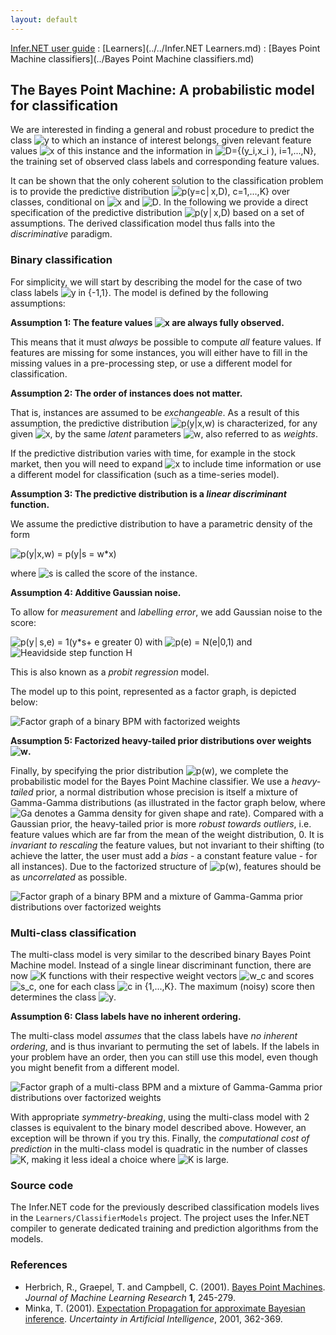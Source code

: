 ```yaml
---
layout: default 
--- 
```

[Infer.NET user guide](../../index.md) : [Learners](../../Infer.NET Learners.md) : [Bayes Point Machine classifiers](../Bayes Point Machine classifiers.md)

## The Bayes Point Machine: A probabilistic model for classification

We are interested in finding a general and robust procedure to predict the class ![y](../BPM/Label.png) to which an instance of interest belongs, given relevant feature values ![x](../BPM/Features.png) of this instance and the information in ![D={(y_i,x_i ), i=1,...,N}](../BPM/DatasetDefinition.png), the training set of observed class labels and corresponding feature values.

It can be shown that the only coherent solution to the classification problem is to provide the predictive distribution ![p(y=c│x,D),  c=1,...,K}](../BPM/PredictiveDistribution.png) over classes, conditional on ![x](../BPM/Features.png) and ![D](../BPM/Dataset.png). In the following we provide a direct specification of the predictive distribution ![p(y│x,D)](../BPM/PredictiveDensity.png) based on a set of assumptions. The derived classification model thus falls into the _discriminative_ paradigm.

### Binary classification

For simplicity, we will start by describing the model for the case of two class labels ![y in {-1,1}](../BPM/BinaryLabels.png). The model is defined by the following assumptions:

**Assumption 1: The feature values ![x](../BPM/Features.png) are always fully observed.**

This means that it must _always_ be possible to compute _all_ feature values. If features are missing for some instances, you will either have to fill in the missing values in a pre-processing step, or use a different model for classification.

**Assumption 2: The order of instances does not matter.**

That is, instances are assumed to be _exchangeable_. As a result of this assumption, the predictive distribution ![p(y\|x,w)](../BPM/ParametricDensity.png) is characterized, for any given ![x](../BPM/Features.png), by the same _latent_ parameters ![w](../BPM/Weights.png), also referred to as _weights_.

If the predictive distribution varies with time, for example in the stock market, then you will need to expand ![x](../BPM/Features.png) to include time information or use a different model for classification (such as a time-series model).

**Assumption 3: The predictive distribution is a _linear discriminant_ function.**

We assume the predictive distribution to have a parametric density of the form

![p(y\|x,w) = p(y\|s = w*x)](../BPM/LinearDiscriminant.png)

where ![s](../BPM/Score.png) is called the score of the instance.

**Assumption 4: Additive Gaussian noise.**

To allow for _measurement_ and _labelling error_, we add Gaussian noise to the score:

![p(y│s,e) = 1(y*s+ e greater 0)](../BPM/LinearClassifier.png) with ![p(e) = N(e\|0,1)](../BPM/GaussianNoise.png) and ![Heavidside step function H](../BPM/HeavisideDefinition.png)

This is also known as a _probit regression_ model.

The model up to this point, represented as a factor graph, is depicted below:

![Factor graph of a binary BPM with factorized weights](../BPM/SimpleBinaryBPM.png)

**Assumption 5: Factorized heavy-tailed prior distributions over weights ![w](../BPM/Weights.png).**

Finally, by specifying the prior distribution ![p(w)](../BPM/PriorDensity.png), we complete the probabilistic model for the Bayes Point Machine classifier. We use a _heavy-tailed_ prior, a normal distribution whose precision is itself a mixture of Gamma-Gamma distributions  (as illustrated in the factor graph below, where ![Ga](../BPM/GammaFactor.png) denotes a Gamma density for given shape and rate). Compared with a Gaussian prior, the heavy-tailed prior is more _robust towards outliers_, i.e. feature values which are far from the mean of the weight distribution, 0. It is _invariant to rescaling_ the feature values, but not invariant to their shifting (to achieve the latter, the user must add a _bias_ \- a constant feature value - for all instances). Due to the factorized structure of ![p(w)](../BPM/PriorDensity.png), features should be as _uncorrelated_ as possible.

![Factor graph of a binary BPM and a mixture of Gamma-Gamma prior distributions over factorized weights](../BPM/BinaryCompoundBPM.png)

### Multi-class classification

The multi-class model is very similar to the described binary Bayes Point Machine model. Instead of a single linear discriminant function, there are now ![K](../BPM/ClassCount.png) functions with their respective weight vectors ![w_c](../BPM/ClassWeights.png) and scores ![s_c](../BPM/ClassScores.png), one for each class ![c in {1,...,K}](../BPM/Classes.png). The maximum (noisy) score then determines the class ![y](../BPM/Label.png).

**Assumption 6: Class labels have no inherent ordering.**

The multi-class model _assumes_ that the class labels have _no inherent ordering_, and is thus invariant to permuting the set of labels. If the labels in your problem have an order, then you can still use this model, even though you might benefit from a different model.

![Factor graph of a multi-class BPM and a mixture of Gamma-Gamma prior distributions over factorized weights](../BPM/MulticlassCompoundBPM.png)

With appropriate _symmetry-breaking_, using the multi-class model with 2 classes is equivalent to the binary model described above. However, an exception will be thrown if you try this. Finally, the _computational cost of prediction_ in the multi-class model is quadratic in the number of classes ![K](../BPM/ClassCount.png), making it less ideal a choice where ![K](../BPM/ClassCount.png) is large.

### Source code

The Infer.NET code for the previously described classification models lives in the `Learners/ClassifierModels` project. The project uses the Infer.NET compiler to generate dedicated training and prediction algorithms from the models.

### References

*   Herbrich, R., Graepel, T. and Campbell, C. (2001). [Bayes Point Machines](http://research.microsoft.com/apps/pubs/default.html?id=65611). _Journal of Machine Learning Research_ **1**, 245-279.
*   Minka, T. (2001). [Expectation Propagation for approximate Bayesian inference](http://research.microsoft.com/en-us/um/people/minka/papers/ep/). _Uncertainty in Artificial Intelligence_, 2001, 362-369.
